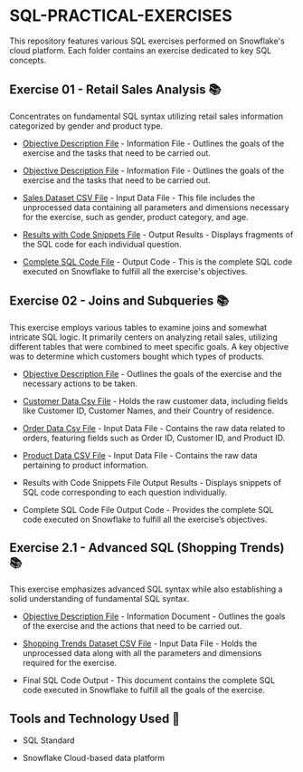 # SQL-PRACTICAL-EXERCISES

This repository features various SQL exercises performed on Snowflake's cloud platform. Each folder contains an exercise dedicated to key SQL concepts.

## Exercise 01 - Retail Sales Analysis 📚
Concentrates on fundamental SQL syntax utilizing retail sales information categorized by gender and product type.

* [Objective Description File](https://github.com/user-attachments/files/23175505/Practical.1.-.SQL.Fundamentals.Snowflake-Basic.SQL.Syntax.pdf) - Information File - Outlines the goals of the exercise and the tasks that need to be carried out.
  
* [Objective Description File](https://github.com/KagisoNkomo/SQL-PRACTICAL-EXERCISES/blob/main/Exercise%2001/Practical%201%20-%20SQL%20Fundamentals%20(Snowflake-Basic%20SQL%20Syntax).pdf ) - Information File - Outlines the goals of the exercise and the tasks that need to be carried out.
  
* [Sales Dataset CSV File](https://github.com/KagisoNkomo/SQL-PRACTICAL-EXERCISES/blob/main/Exercise%2001/retail_sales_dataset.csv) - Input Data File - This file includes the unprocessed data containing all parameters and dimensions necessary for the exercise, such as gender, product category, and age.

* [Results with Code Snippets File](https://github.com/KagisoNkomo/SQL-PRACTICAL-EXERCISES/blob/main/Exercise%2001/PRACTICAL%201%20-%20KAGISO%20NKOMO.pdf) - Output Results - Displays fragments of the SQL code for each individual question.
  
* [Complete SQL Code File](https://github.com/KagisoNkomo/SQL-PRACTICAL-EXERCISES/blob/main/Exercise%2001/retail_sale.sql) - Output Code - This is the complete SQL code executed on Snowflake to fulfill all the exercise's objectives.

## Exercise 02 - Joins and Subqueries  📚

This exercise employs various tables to examine joins and somewhat intricate SQL logic. It primarily centers on analyzing retail sales, utilizing different tables that were combined to meet specific goals. A key objective was to determine which customers bought which types of products.

*  [Objective Description File](https://github.com/user-attachments/files/23175744/Practical.2.-.SQL.Fundamentals.SQL.JOINS.pdf.pdf) - Outlines the goals of the exercise and the necessary actions to be taken.  

* [Customer Data Csv File](https://github.com/user-attachments/files/23175757/customers_large.csv) - Holds the raw customer data, including fields like Customer ID, Customer Names, and their Country of residence.
  
* [Order Data Csv File](https://github.com/user-attachments/files/23175784/orders_large.csv) - Input Data File - Contains the raw data related to orders, featuring fields such as Order ID, Customer ID, and Product ID.  

* [Product Data CSV File](https://github.com/user-attachments/files/23175818/products_large.csv) - Input Data File - Contains the raw data pertaining to product information.  

* Results with Code Snippets File Output Results - Displays snippets of SQL code corresponding to each question individually.  

* Complete SQL Code File Output Code - Provides the complete SQL code executed on Snowflake to fulfill all the exercise’s objectives.


## Exercise 2.1 - Advanced SQL (Shopping Trends)📚

This exercise emphasizes advanced SQL syntax while also establishing a solid understanding of fundamental SQL syntax.

* [Objective Description File](https://github.com/user-attachments/files/23175853/Practical.3.-.Advanced.SQL.-NULL.Functions.pdf) - Information Document - Outlines the goals of the exercise and the actions that need to be carried out.

* [Shopping Trends Dataset CSV File](https://github.com/user-attachments/files/23175868/shoping_trends.csv) - Input Data File - Holds the unprocessed data along with all the parameters and dimensions required for the exercise.

* Final SQL Code Output - This document contains the complete SQL code executed in Snowflake to fulfill all the goals of the exercise.


## Tools and Technology Used  📌

* SQL Standard

* Snowflake Cloud-based data platform
  
  
